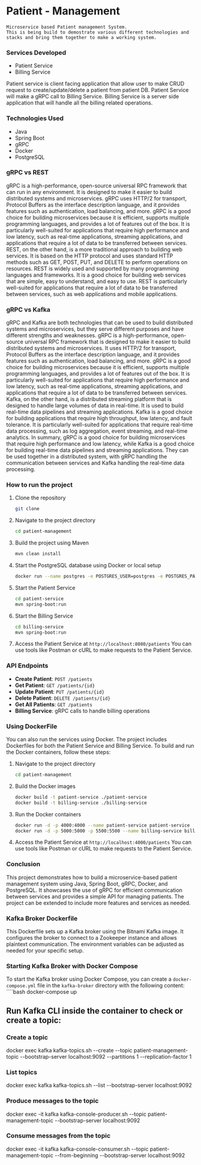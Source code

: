 # Patient - Management
    Microservice based Patient management System.
    This is being build to demostrate various different technologies and stacks and bring them together to make a working system.
    
### Services Developed
-   Patient Service
-   Billing Service

Patient service is client facing application that allow user to make CRUD request to create/update/delete a patient from patient DB. 
Patient Service will make a gRPC call to Billing Service.
Billing Service is a server side application that will handle all the billing related operations.

### Technologies Used
-   Java
-   Spring Boot
-   gRPC
-   Docker
-   PostgreSQL


### gRPC vs REST
gRPC is a high-performance, open-source universal RPC framework that can run in any environment.
It is designed to make it easier to build distributed systems and microservices. gRPC uses HTTP/2 for transport, Protocol Buffers as the interface description language, and it provides features such as
authentication, load balancing, and more.
gRPC is a good choice for building microservices because it is efficient, supports multiple programming languages, and provides a lot of features out of the box.
It is particularly well-suited for applications that require high performance and low latency, such as real-time applications, streaming applications, and applications that require a lot of data to be transferred between services.  
REST, on the other hand, is a more traditional approach to building web services. It is based on the HTTP protocol and uses standard HTTP methods such as GET, POST, PUT, and DELETE to perform operations on resources. REST is widely used and supported by many programming languages and frameworks.
It is a good choice for building web services that are simple, easy to understand, and easy to use. REST is particularly well-suited for applications that require a lot of data to be transferred between services, such as web applications and mobile applications.  

### gRPC vs Kafka
gRPC and Kafka are both technologies that can be used to build distributed systems and microservices, but they serve different purposes and have different strengths and weaknesses.
gRPC is a high-performance, open-source universal RPC framework that is designed to make it easier to build distributed systems and microservices. It uses HTTP/2 for transport, Protocol Buffers as the interface description language, and it provides features such as authentication, load balancing, and more. gRPC is a good choice for building microservices because it is efficient, supports multiple programming languages, and provides a lot of features out of the box. It is particularly well-suited for applications that require high performance and low latency, such as real-time applications, streaming applications, and applications that require a lot of data to be transferred between services.
Kafka, on the other hand, is a distributed streaming platform that is designed to handle large volumes of data in real-time. It is used to build real-time data pipelines and streaming applications. Kafka is a good choice for building applications that require high throughput, low latency, and fault tolerance. It is particularly well-suited for applications that require real-time data processing, such as log aggregation, event streaming, and real-time analytics.
In summary, gRPC is a good choice for building microservices that require high performance and low latency, while Kafka is a good choice for building real-time data pipelines and streaming applications. They can be used together in a distributed system, with gRPC handling the communication between services and Kafka handling the real-time data processing.   

### How to run the project
1. Clone the repository
   ```bash
   git clone   
2. Navigate to the project directory
   ```bash
   cd patient-management
   ```
3. Build the project using Maven
   ```bash
   mvn clean install
   ```
4. Start the PostgreSQL database using Docker or local setup
    ```bash
    docker run --name postgres -e POSTGRES_USER=postgres -e POSTGRES_PASSWORD=postgres -p 5432:5432 -d postgres
    ``` 
5. Start the Patient Service
   ```bash
   cd patient-service
   mvn spring-boot:run
   ```
6. Start the Billing Service
   ```bash
   cd billing-service
   mvn spring-boot:run
   ```
7. Access the Patient Service at `http://localhost:8080/patients`
   You can use tools like Postman or cURL to make requests to the Patient Service.  
### API Endpoints
-   **Create Patient**: `POST /patients`
-   **Get Patient**: `GET /patients/{id}`
-   **Update Patient**: `PUT /patients/{id}`
-   **Delete Patient**: `DELETE /patients/{id}`
-   **Get All Patients**: `GET /patients`
-   **Billing Service**: gRPC calls to handle billing operations


### Using DockerFile
You can also run the services using Docker. The project includes Dockerfiles for both the Patient Service and Billing Service. To build and run the Docker containers, follow these steps:
1. Navigate to the project directory
   ```bash
   cd patient-management
   ```
2. Build the Docker images
   ```bash
   docker build -t patient-service ./patient-service
   docker build -t billing-service ./billing-service
   ```
3. Run the Docker containers
   ```bash
   docker run -d -p 4000:4000 --name patient-service patient-service
   docker run -d -p 5000:5000 -p 5500:5500 --name billing-service billing-service
   ```
4. Access the Patient Service at `http://localhost:4000/patients`
   You can use tools like Postman or cURL to make requests to the Patient Service.
### Conclusion
This project demonstrates how to build a microservice-based patient management system using Java, Spring Boot, gRPC, Docker, and PostgreSQL. It showcases the use of gRPC for efficient communication between services and provides a simple API for managing patients. The project can be extended to include more features and services as needed.


### Kafka Broker Dockerfile
This Dockerfile sets up a Kafka broker using the Bitnami Kafka image. It configures the broker to connect to a Zookeeper instance and allows plaintext communication. The environment variables can be adjusted as needed for your specific setup.

### Starting Kafka Broker with Docker Compose
To start the Kafka broker using Docker Compose, you can create a `docker-compose.yml` file in the `kafka-broker` directory with the following content:
    ````bash
    docker-compose up

## Run Kafka CLI inside the container to check or create a topic:
### Create a topic
docker exec kafka kafka-topics.sh --create --topic patient-management-topic --bootstrap-server localhost:9092 --partitions 1 --replication-factor 1

### List topics
docker exec kafka kafka-topics.sh --list --bootstrap-server localhost:9092

### Produce messages to the topic
docker exec -it kafka kafka-console-producer.sh --topic patient-management-topic --bootstrap-server localhost:9092
### Consume messages from the topic
docker exec -it kafka kafka-console-consumer.sh --topic patient-management-topic --from-beginning --bootstrap-server localhost:9092
```

